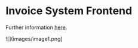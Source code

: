 # Invoice System Frontend
Further information [here](https://github.com/RobiFox/Invoice-System).

![](images/image1.png]